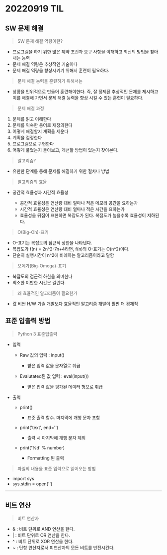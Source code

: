 # 20220919 TIL

## SW 문제 해결

> SW 문제 해결 역량이란?

- 프로그램을 하기 위한 많은 제약 조건과 요구 사항을 이해하고 최선의 방법을 찾아내는 능력
- 문제 해결 역량은 추상적인 기술이다
- 문제 해결 역량을 향상시키기 위해서 훈련이 필요하다.

> 문제 해결 능력을 훈련하기 위해서는

- 상황을 인위적으로 만들어 훈련해야한다. 즉, 잘 정제된 추상적인 문제를 제시하고 이를 해결해 가면서 문제 해결 능력을 향상 시킬 수 있는 훈련이 필요하다.

> 문제 해결 과정

1. 문제를 읽고 이해한다
2. 문제를 익숙한 용어로 재정의한다
3. 어떻게 해결할지 계획을 세운다
4. 계획을 검정한다
5. 프로그램으로 구현한다
6. 어떻게 풀었는지 돌아보고, 개선할 방법이 있는지 찾아본다.

> 알고리즘?

- 유한한 단계를 통해 문제를 해결하기 위한 절차나 방법

> 알고리즘의 효율

- 공간적 효율성과 시간적 효율성

  - 공간적 효율성은 연산량 대비 얼마나 적은 메모리 공간을 요하는가
  - 시간적 효율성은 연산량 대비 얼마나 적은 시간을 요하는가
  - 효율성을 뒤집어 표현하면 복잡도가 된다. 복잡도가 높을수록 효율성이 저하된다.

> O(Big-Oh)-표기

- O-표기는 복잡도의 점근적 상한을 나타낸다.
- 복잡도가 f(n) = 2n^2-7n+4라면, f(n)의 O-표기는 O(n^2)이다.
- 단순히 실행시간이 n^2에 비례하는 알고리즘이라고 말함

> 오메가(Big-Omega)-표기

- 복잡도의 점근적 하한을 의미한다
- 최소한 이만한 시간은 걸린다.

> 왜 효율적인 알고리즘이 필요한가

- 값 비싼 H/W 기술 개발보다 효율적인 알고리즘 개발이 훨씬 더 경제적

## 표준 입출력 방법

> Python 3 표준입출력

- 입력

  - Raw 값의 입력 : input()

    - 받은 입력 값을 문자열로 취급

  - Evalutated된 값 입력 : eval(input())

    - 받은 입력 값을 평가된 데이터 형으로 취급

- 출력

  - print()

    - 표준 출력 함수. 마지막에 개행 문자 포함

  - print('text', end='')

    - 출력 시 마지막에 개행 문자 제외

  - print('%d' % number)

    - Formatting 된 출력

> 파일의 내용을 표준 입력으로 읽어오는 방법

- import sys
- sys.stdin = open('')

---

## 비트 연산

> 비트 연산자

- & : 비트 단위로 AND 연산을 한다.
- | : 비트 단위로 OR 연산을 한다.
- ^ : 비트 단위로 XOR 연산을 한다.
- ~ : 단항 연산자로서 피연산자의 모든 비트를 반전시킨다.
